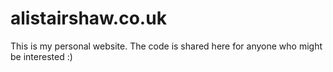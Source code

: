 # alistairshaw.co.uk
This is my personal website. The code is shared here for anyone who might be interested :)
